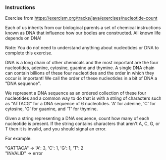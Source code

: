 ### Instructions
Exercise from https://exercism.org/tracks/java/exercises/nucleotide-count </br>

Each of us inherits from our biological parents a set of chemical instructions known as DNA that influence how our bodies are constructed.
All known life depends on DNA!

Note: You do not need to understand anything about nucleotides or DNA to complete this exercise.

DNA is a long chain of other chemicals and the most important are the four nucleotides, adenine, cytosine, guanine and thymine. 
A single DNA chain can contain billions of these four nucleotides and the order in which they occur is important! 
We call the order of these nucleotides in a bit of DNA a "DNA sequence".

We represent a DNA sequence as an ordered collection of these four nucleotides and a common way to do that is with 
a string of characters such as "ATTACG" for a DNA sequence of 6 nucleotides. 
'A' for adenine, 'C' for cytosine, 'G' for guanine, and 'T' for thymine.

Given a string representing a DNA sequence, count how many of each nucleotide is present. 
If the string contains characters that aren't A, C, G, or T then it is invalid, and you should signal an error.

For example:

"GATTACA" -> 'A': 3, 'C': 1, 'G': 1, 'T': 2 </br>
"INVALID" -> error